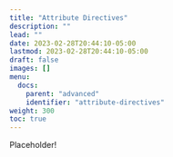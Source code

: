```yaml
---
title: "Attribute Directives"
description: ""
lead: ""
date: 2023-02-28T20:44:10-05:00
lastmod: 2023-02-28T20:44:10-05:00
draft: false
images: []
menu:
  docs:
    parent: "advanced"
    identifier: "attribute-directives"
weight: 300
toc: true
---
```


Placeholder!
